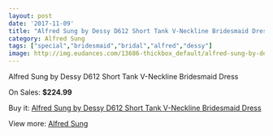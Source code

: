 ```yaml
---
layout: post
date: '2017-11-09'
title: "Alfred Sung by Dessy D612 Short Tank V-Neckline Bridesmaid Dress"
category: Alfred Sung
tags: ["special","bridesmaid","bridal","alfred","dessy"]
image: http://img.eudances.com/13686-thickbox_default/alfred-sung-by-dessy-d612-short-tank-v-neckline-bridesmaid-dress.jpg
---
```

Alfred Sung by Dessy D612 Short Tank V-Neckline Bridesmaid Dress

On Sales: **$224.99**
<a href="https://www.eudances.com/en/alfred-sung/4121-alfred-sung-by-dessy-d612-short-tank-v-neckline-bridesmaid-dress.html"><amp-img layout="responsive" width="600" height="600" src="//img.eudances.com/13686-thickbox_default/alfred-sung-by-dessy-d612-short-tank-v-neckline-bridesmaid-dress.jpg" alt="Alfred Sung by Dessy D612 Short Tank V-Neckline Bridesmaid Dress 0" /></a>
<a href="https://www.eudances.com/en/alfred-sung/4121-alfred-sung-by-dessy-d612-short-tank-v-neckline-bridesmaid-dress.html"><amp-img layout="responsive" width="600" height="600" src="//img.eudances.com/13689-thickbox_default/alfred-sung-by-dessy-d612-short-tank-v-neckline-bridesmaid-dress.jpg" alt="Alfred Sung by Dessy D612 Short Tank V-Neckline Bridesmaid Dress 1" /></a>
<a href="https://www.eudances.com/en/alfred-sung/4121-alfred-sung-by-dessy-d612-short-tank-v-neckline-bridesmaid-dress.html"><amp-img layout="responsive" width="600" height="600" src="//img.eudances.com/13688-thickbox_default/alfred-sung-by-dessy-d612-short-tank-v-neckline-bridesmaid-dress.jpg" alt="Alfred Sung by Dessy D612 Short Tank V-Neckline Bridesmaid Dress 2" /></a>
<a href="https://www.eudances.com/en/alfred-sung/4121-alfred-sung-by-dessy-d612-short-tank-v-neckline-bridesmaid-dress.html"><amp-img layout="responsive" width="600" height="600" src="//img.eudances.com/13687-thickbox_default/alfred-sung-by-dessy-d612-short-tank-v-neckline-bridesmaid-dress.jpg" alt="Alfred Sung by Dessy D612 Short Tank V-Neckline Bridesmaid Dress 3" /></a>

Buy it: [Alfred Sung by Dessy D612 Short Tank V-Neckline Bridesmaid Dress](https://www.eudances.com/en/alfred-sung/4121-alfred-sung-by-dessy-d612-short-tank-v-neckline-bridesmaid-dress.html "Alfred Sung by Dessy D612 Short Tank V-Neckline Bridesmaid Dress")

View more: [Alfred Sung](https://www.eudances.com/en/52-alfred-sung "Alfred Sung")